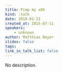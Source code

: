 ```yaml
---
title: Pimp my x86
kind: :talk
date: 2010-01-21
created_at: 2015-07-11
speakers:
    - unknown
author: Matthias Beyer
slides: false
tags:
link_in_talk_list: false
---
```


No description.
